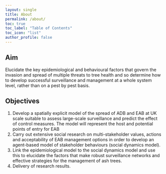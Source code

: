 ```yaml
---
layout: single
title: About
permalink: /about/
toc: true
toc_label: "Table of Contents"
toc_icon: "list"
author_profile: false
---
```


## Aim

Elucidate the key epidemiological and behavioural factors that govern the invasion and spread of multiple threats to tree health and so determine how to develop successful surveillance and management at a whole system level, rather than on a pest by pest basis.

## Objectives

1. Develop a spatially explicit model of the spread of ADB and EAB at UK scale suitable to assess large-scale surveillance and predict the effect of control measures. The model will represent the host and potential points of entry for EAB
2. Carry out extensive social research on multi-stakeholder values, actions and acceptability of EAB management options in order to develop an agent-based model of stakeholder behaviours (social dynamics model).  
3. Link the epidemiological model to the social dynamics model and use this to elucidate the factors that make robust surveillance networks and effective strategies for the management of ash trees.
4. Delivery of research results. 